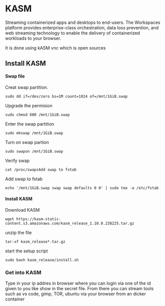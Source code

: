 # KASM

Streaming containerized apps and desktops to end-users.
The Workspaces platform provides enterprise-class orchestration,
data loss prevention, and web streaming technology to enable 
the delivery of containerized workloads to your browser.

It is done using kASM vnc which is open sources

## Install KASM

#### Swap file

Creat swap partition.

	sudo dd if=/dev/zero bs=1M count=1024 of=/mnt/1GiB.swap

Upgrade the permision

	sudo chmod 600 /mnt/1GiB.swap

Enter the swap partition

	sudo mkswap /mnt/1GiB.swap

Turn on swap partion

	sudo swapon /mnt/1GiB.swap

Verify swap

	cat /proc/swapsAdd swap to fstab

Add swap to fstab

	echo '/mnt/1GiB.swap swap swap defaults 0 0' | sudo tee -a /etc/fstab


#### Install KASM

Download KASM

	wget https://kasm-static-content.s3.amazonaws.com/kasm_release_1.10.0.238225.tar.gz

unzip the file

	tar-xf kasm_release*.tar.gz

start the setup script

	sudo baxh kasm_release/install.sh

### Get into KASM

Type in your ip addres in browser where you can login via one
of the id given to you like show in the secret file.
From there you can stream tools such as vs code, gimp, TOR, ubuntu 
via your browser from an dicker container
